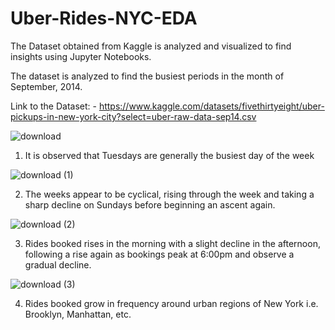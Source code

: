 # Uber-Rides-NYC-EDA
The Dataset obtained from Kaggle is analyzed and visualized to find insights using Jupyter Notebooks.

The dataset is analyzed to find the busiest periods in the month of September, 2014.

Link to the Dataset: - https://www.kaggle.com/datasets/fivethirtyeight/uber-pickups-in-new-york-city?select=uber-raw-data-sep14.csv

![download](https://user-images.githubusercontent.com/90793347/172052300-6e01763c-f253-4ba1-8e56-3022c5bf6e36.png)

1) It is observed that Tuesdays are generally the busiest day of the week

![download (1)](https://user-images.githubusercontent.com/90793347/172052340-644659c5-f630-4732-b88c-cbf366b795c7.png)

2) The weeks appear to be cyclical, rising through the week and taking a sharp decline on Sundays before beginning an ascent again.

![download (2)](https://user-images.githubusercontent.com/90793347/172052379-c0c8adf4-00df-4ecb-a17f-c1c4eb5b0b81.png)

3) Rides booked rises in the morning with a slight decline in the afternoon, following a rise again as bookings peak at 6:00pm and observe a gradual decline. 

![download (3)](https://user-images.githubusercontent.com/90793347/172052601-4704a538-9c5d-43cf-89b5-503ee633e33f.png)

4) Rides booked grow in frequency around urban regions of New York i.e. Brooklyn, Manhattan, etc.
